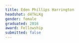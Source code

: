 ```yaml
---
title: Eden Phillips Harrington
headshot: d4TkLKg
gender: female
graduated: 2016
award: Fellowship
submitted: false
---
```


